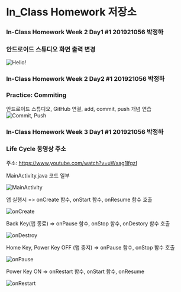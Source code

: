 # In_Class Homework 저장소

### In-Class Homework Week 2 Day1 #1 201921056 박정하
### 안드로이드 스튜디오 화면 출력 변경

![Hello!](https://user-images.githubusercontent.com/80028148/110406386-78e33180-80c5-11eb-9e34-ec6eec4d47fc.PNG)


### In-Class Homework Week 2 Day2 #1 201921056 박정하
### Practice: Commiting
안드로이드 스튜디오, GitHub 연결, add, commit, push 개념 연습
![Commit, Push](https://user-images.githubusercontent.com/80028148/110602282-2e4add80-81c9-11eb-988b-2605d09e3528.PNG)


### In-Class Homework Week 3 Day1 #1 201921056 박정하
### Life Cycle 동영상 주소

주소: https://www.youtube.com/watch?v=uWxag1lfgzI

MainActivity.java 코드 일부

![MainActivity](https://user-images.githubusercontent.com/80028148/111307707-2d202180-869d-11eb-98bd-4e3f41dda1d7.PNG)

앱 실행시 => onCreate 함수, onStart 함수, onResume 함수 호출

![onCreate](https://user-images.githubusercontent.com/80028148/111307722-31e4d580-869d-11eb-8ab0-bc820d022aac.PNG)

Back Key(앱 종료) => onPause 함수, onStop 함수, onDestory 함수 호출

![onDestroy](https://user-images.githubusercontent.com/80028148/111307935-6ce70900-869d-11eb-8e37-b0f2f3363bb6.PNG)

Home Key, Power Key OFF (앱 중지) => onPause 함수, onStop 함수 호출

![onPause](https://user-images.githubusercontent.com/80028148/111310298-46769d00-86a0-11eb-8991-b3890833130a.PNG)

Power Key ON => onRestart 함수, onStart 함수, onResume 

![onRestart](https://user-images.githubusercontent.com/80028148/111308910-9ce2dc00-869e-11eb-865d-ae0be659f0d3.PNG)




